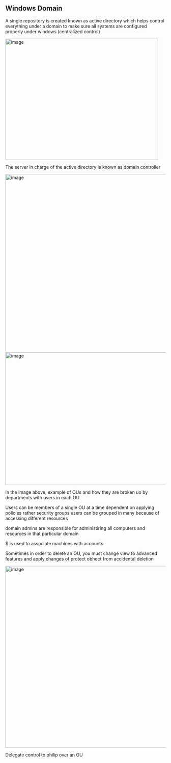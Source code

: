 ## Windows Domain

A single repository is created known as active directory which helps control everything under a domain to make sure all systems are configured properly under windows (centralized control)


<img width="480" height="380" alt="image" src="https://github.com/user-attachments/assets/0ee68bcc-2392-4807-aee7-6f82dec1611e" />

The server in charge of the active directory is known as domain controller

<img width="1115" height="559" alt="image" src="https://github.com/user-attachments/assets/4dbf133f-939f-4fc0-90da-1ab8114061b1" />

<img width="1002" height="416" alt="image" src="https://github.com/user-attachments/assets/6f8c8478-b258-4362-80f9-abde13b25a8c" />

In the image above, example of OUs and how they are broken uo by departments with users in each OU

Users can be members of a single OU at a time dependent on applying policies rather security groups users can be grouped in many because of accessing different resources

domain admins are responsible for administiring all computers and resources in that particular domain

$ is used to associate machines with accounts 

Sometimes in order to delete an OU, you must change view to advanced features and apply changes of protect obhect from accidental deletion

<img width="585" height="570" alt="image" src="https://github.com/user-attachments/assets/95feddfe-9a76-4398-bd83-c71026bc2677" />

Delegate control to philip over an OU

